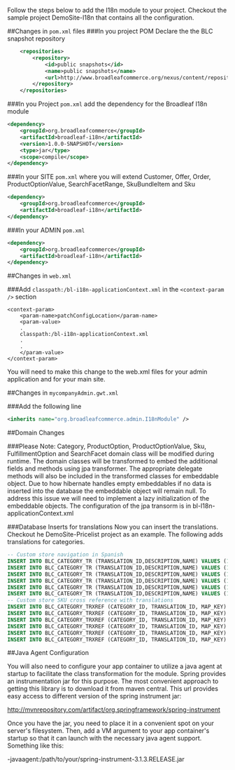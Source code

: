 Follow the steps below to add the I18n module to your project. Checkout the sample project DemoSite-I18n that contains all the configuration.

##Changes in `pom.xml` files 
###In you project POM Declare the the BLC snapshot repository

```xml
    <repositories>
        <repository>
            <id>public snapshots</id>
            <name>public snapshots</name>
            <url>http://www.broadleafcommerce.org/nexus/content/repositories/snapshots/</url>
        </repository>
    </repositories>
```
    
###In you Project `pom.xml` add the dependency for the Broadleaf I18n module

```xml
<dependency>
    <groupId>org.broadleafcommerce</groupId>
    <artifactId>broadleaf-i18n</artifactId>
    <version>1.0.0-SNAPSHOT</version>
    <type>jar</type>
    <scope>compile</scope>
</dependency>
```

###In your SITE `pom.xml` where you will extend  Customer, Offer, Order, ProductOptionValue, SearchFacetRange, SkuBundleItem and Sku

```xml
<dependency>
    <groupId>org.broadleafcommerce</groupId>
    <artifactId>broadleaf-i18n</artifactId>
</dependency>
```

###In your ADMIN `pom.xml`

```xml
<dependency>
    <groupId>org.broadleafcommerce</groupId>
    <artifactId>broadleaf-i18n</artifactId>
</dependency>
```

##Changes in `web.xml`

###Add `classpath:/bl-i18n-applicationContext.xml` in the `<context-param />` section

```
<context-param>
    <param-name>patchConfigLocation</param-name>
    <param-value>
    .
    classpath:/bl-i18n-applicationContext.xml
    .
    .
    </param-value>
</context-param>
```
You will need to make this change to the web.xml files for your admin application and for your main site.

##Changes in `mycompanyAdmin.gwt.xml`

###Add the following line

```xml
<inherits name="org.broadleafcommerce.admin.I18nModule" />
```

##Domain Changes

###Please Note:  Category, ProductOption, ProductOptionValue, Sku, FulfillmentOption and SearchFacet domain class will be modified during runtime.
The domain classes will be transformed to embed the additional fields and methods 
using jpa transformer.  The appropriate delegate methods will also be included 
in the transformed classes for embeddable object. Due to how hibernate handles 
empty embeddables if no data is inserted into the database the embeddable object 
will remain null. To address this issue we will need to implement a lazy 
initialization of the embeddable objects. The configuration of the jpa transorm 
is in bl-I18n-applicationContext.xml

###Database Inserts for translations
Now you can insert the translations. Checkout he DemoSite-Pricelist project as an example.  The following adds translations for categories.

```sql
-- Custom store navigation in Spanish
INSERT INTO BLC_CATEGORY_TR (TRANSLATION_ID,DESCRIPTION,NAME) VALUES (1001,'Inicio','Inicio');
INSERT INTO BLC_CATEGORY_TR (TRANSLATION_ID,DESCRIPTION,NAME) VALUES (1002,'Salsas Picantes','Salsas');
INSERT INTO BLC_CATEGORY_TR (TRANSLATION_ID,DESCRIPTION,NAME) VALUES (1003,'Mercanc&iacute;a','Mercanc&iacute;a');
INSERT INTO BLC_CATEGORY_TR (TRANSLATION_ID,DESCRIPTION,NAME) VALUES (1004,'Descuento','Descuento');
INSERT INTO BLC_CATEGORY_TR (TRANSLATION_ID,DESCRIPTION,NAME) VALUES (1005,'Iniciando con Salsas?','Nuevo a la Salsa?');
INSERT INTO BLC_CATEGORY_TR (TRANSLATION_ID,DESCRIPTION,NAME) VALUES (1006,'FAQ','FAQ');
-- Custom store SKU cross reference with translations
INSERT INTO BLC_CATEGORY_TRXREF (CATEGORY_ID, TRANSLATION_ID, MAP_KEY) VALUES (2001, 1001, 'es');
INSERT INTO BLC_CATEGORY_TRXREF (CATEGORY_ID, TRANSLATION_ID, MAP_KEY) VALUES (2002, 1002, 'es');
INSERT INTO BLC_CATEGORY_TRXREF (CATEGORY_ID, TRANSLATION_ID, MAP_KEY) VALUES (2003, 1003, 'es');
INSERT INTO BLC_CATEGORY_TRXREF (CATEGORY_ID, TRANSLATION_ID, MAP_KEY) VALUES (2004, 1004, 'es');
INSERT INTO BLC_CATEGORY_TRXREF (CATEGORY_ID, TRANSLATION_ID, MAP_KEY) VALUES (2005, 1005, 'es');
INSERT INTO BLC_CATEGORY_TRXREF (CATEGORY_ID, TRANSLATION_ID, MAP_KEY) VALUES (2006, 1006, 'es');
```

##Java Agent Configuration

You will also need to configure your app container to utilize a java agent at startup to facilitate the class transformation
for the module. Spring provides an instrumentation jar for this purpose. The most convenient approach to getting this
library is to download it from maven central. This url provides easy access to different version of the spring instrument jar:

http://mvnrepository.com/artifact/org.springframework/spring-instrument

Once you have the jar, you need to place it in a convenient spot on your server's filesystem. Then, add a VM argument to
your app container's startup so that it can launch with the necessary java agent support. Something like this:

-javaagent:/path/to/your/spring-instrument-3.1.3.RELEASE.jar




